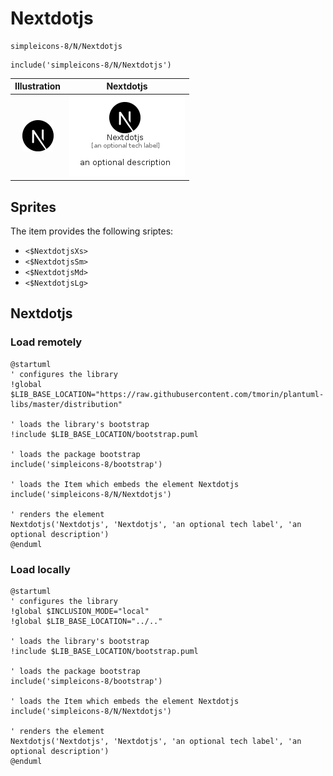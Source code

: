 # Nextdotjs


```text
simpleicons-8/N/Nextdotjs
```

```text
include('simpleicons-8/N/Nextdotjs')
```



| Illustration | Nextdotjs |
| :---: | :---: |
| ![illustration for Illustration](../../simpleicons-8/N/Nextdotjs.png) | ![illustration for Nextdotjs](../../simpleicons-8/N/Nextdotjs.Local.png) |



## Sprites
The item provides the following sriptes:

- `<$NextdotjsXs>`
- `<$NextdotjsSm>`
- `<$NextdotjsMd>`
- `<$NextdotjsLg>`





## Nextdotjs

### Load remotely
```plantuml
@startuml
' configures the library
!global $LIB_BASE_LOCATION="https://raw.githubusercontent.com/tmorin/plantuml-libs/master/distribution"

' loads the library's bootstrap
!include $LIB_BASE_LOCATION/bootstrap.puml

' loads the package bootstrap
include('simpleicons-8/bootstrap')

' loads the Item which embeds the element Nextdotjs
include('simpleicons-8/N/Nextdotjs')

' renders the element
Nextdotjs('Nextdotjs', 'Nextdotjs', 'an optional tech label', 'an optional description')
@enduml
```

### Load locally
```plantuml
@startuml
' configures the library
!global $INCLUSION_MODE="local"
!global $LIB_BASE_LOCATION="../.."

' loads the library's bootstrap
!include $LIB_BASE_LOCATION/bootstrap.puml

' loads the package bootstrap
include('simpleicons-8/bootstrap')

' loads the Item which embeds the element Nextdotjs
include('simpleicons-8/N/Nextdotjs')

' renders the element
Nextdotjs('Nextdotjs', 'Nextdotjs', 'an optional tech label', 'an optional description')
@enduml
```

